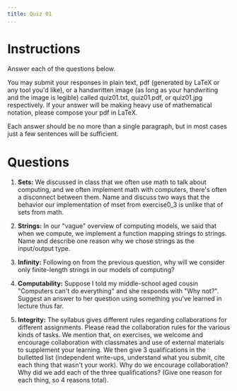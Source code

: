 ```yaml
---
title: Quiz 01
...
```


# Instructions

Answer each of the questions below. 

You may submit your responses in plain text, pdf (generated by LaTeX or any tool you'd like), or a handwritten image (as long as your handwriting and the image is legible) called quiz01.txt, quiz01.pdf, or quiz01.jpg respectively. If your answer will be making heavy use of mathematical notation, please compose your pdf in LaTeX. 

Each answer should be no more than a single paragraph, but in most cases just a few sentences will be sufficient.


# Questions

1. **Sets:** We discussed in class that we often use math to talk about computing, and we often implement math with computers, there's often a disconnect between them. Name and discuss two ways that the behavior our implementation of mset from exercise0_3 is unlike that of sets from math.

1. **Strings:** In our "vague" overview of computing models, we said that when we compute, we implement a function mapping strings to strings. Name and describe one reason why we chose strings as the input/output type.

1. **Infinity:** Following on from the previous question, why will we consider only finite-length strings in our models of computing?

1. **Computability:** Suppose I told my middle-school aged cousin "Computers can't do everything" and she responds with "Why not?". Suggest an answer to her question using something you've learned in lecture thus far.

1. **Integrity:** The syllabus gives different rules regarding collaborations for different assignments. Please read the collaboration rules for the various kinds of tasks. We mention that, on exercises, we welcome and encourage collaboration with classmates and use of external materials to supplement your learning. We then give 3 qualifications in the bulletted list (independent write-ups, understand what you submit, cite each thing that wasn't your work). Why do we encourage collaboration? Why did we add each of the three qualifications? (Give one reason for each thing, so 4 reasons total). 
